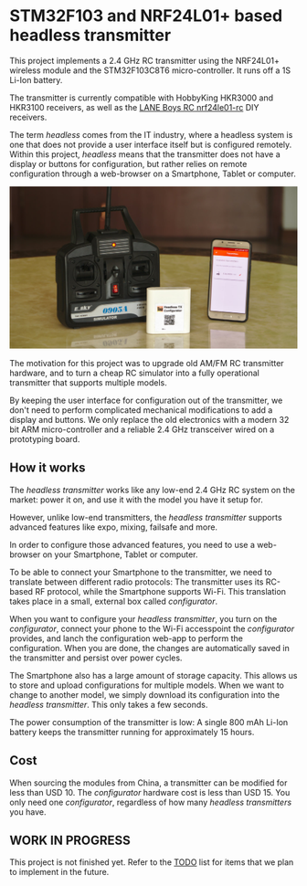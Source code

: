 # STM32F103 and NRF24L01+ based headless transmitter

This project implements a 2.4 GHz RC transmitter using the NRF24L01+ wireless module and the STM32F103C8T6 micro-controller. It runs off a 1S Li-Ion battery.

The transmitter is currently compatible with HobbyKing HKR3000 and HKR3100 receivers, as well as the [LANE Boys RC nrf24le01-rc](https://github.com/laneboysrc/nrf24l01-rc) DIY receivers.

The term *headless* comes from the IT industry, where a headless system is one that does not provide a user interface itself but is configured remotely. Within this project, *headless* means that the transmitter does not have a display or buttons for configuration, but rather relies on remote configuration through a web-browser on a Smartphone, Tablet or computer.

![transmitter, configurator and web-app](doc/transmitter-configurator-phone.jpg)

The motivation for this project was to upgrade old AM/FM RC transmitter hardware, and to turn a cheap RC simulator into a fully operational transmitter that supports multiple models.

By keeping the user interface for configuration out of the transmitter, we don't need to perform complicated mechanical modifications to add a display and buttons. We only replace the old electronics with a modern 32 bit ARM micro-controller and a reliable 2.4 GHz transceiver wired on a prototyping board.


## How it works

The *headless transmitter* works like any low-end 2.4 GHz RC system on the market: power it on, and use it with the model you have it setup for.

However, unlike low-end transmitters, the *headless transmitter* supports advanced features like expo, mixing, failsafe and more.

In order to configure those advanced features, you need to use a web-browser on your Smartphone, Tablet or computer.

To be able to connect your Smartphone to the transmitter, we need to translate between different radio protocols: The transmitter uses its RC-based RF protocol, while the Smartphone supports Wi-Fi. This translation takes place in a small, external box called *configurator*.

When you want to configure your *headless transmitter*, you turn on the *configurator*, connect your phone to the Wi-Fi accesspoint the *configurator* provides, and lanch the configuration web-app to perform the configuration. When you are done, the changes are automatically saved in the transmitter and persist over power cycles.

The Smartphone also has a large amount of storage capacity. This allows us to store and upload configurations for multiple models. When we want to change to another model, we simply download its configuration into the *headless transmitter*. This only takes a few seconds.

The power consumption of the transmitter is low: A single 800 mAh Li-Ion battery keeps the transmitter running for approximately 15 hours.

## Cost

When sourcing the modules from China, a transmitter can be modified for less than USD 10. The *configurator* hardware cost is less than USD 15. You only need one *configurator*, regardless of how many *headless transmitters* you have.


## WORK IN PROGRESS

This project is not finished yet. Refer to the [TODO](TODO.md) list for items that we plan to implement in the future.

